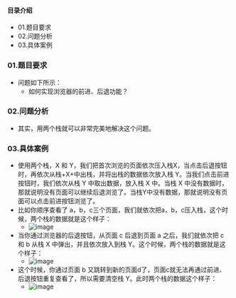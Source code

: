 #### 目录介绍
- 01.题目要求
- 02.问题分析
- 03.具体案例










### 01.题目要求
- 问题如下所示：
    - 如何实现浏览器的前进、后退功能？




### 02.问题分析
- 其实，用两个栈就可以非常完美地解决这个问题。


### 03.具体案例
- 使用两个栈，X 和 Y，我们把首次浏览的页面依次压入栈X，当点击后退按钮时，再依次从栈+X+中出栈，并将出栈的数据依次放入栈 Y。当我们点击前进按钮时，我们依次从栈 Y 中取出数据，放入栈 X 中。当栈 X 中没有数据时，那就说明没有页面可以继续后退浏览了。当栈Y中没有数据，那就说明没有页面可以点击前进按钮浏览了。
- 比如你顺序查看了 a，b，c三个页面，我们就依次把a，b，c压入栈，这个时候，两个栈的数据就是这个样子：
    - ![image](https://img2018.cnblogs.com/blog/1256425/201810/1256425-20181008223921212-4698416.png)
- 当你通过浏览器的后退按钮，从页面 c 后退到页面  a 之后，我们就依次把 c 和 b 从栈 X 中弹出，并且依次放入到栈 Y。这个时候，两个栈的数据就是这个样子：
    - ![image](https://img2018.cnblogs.com/blog/1256425/201810/1256425-20181008224014722-574460800.png)
- 这个时候，你通过页面 b 又跳转到新的页面d了，页面c就无法再通过前进、后退按钮重复查看了，所以需要清空栈 Y。此时两个栈的数据这个样子：
    - ![image](https://img2018.cnblogs.com/blog/1256425/201810/1256425-20181008224104839-1995847560.png)
 



 















